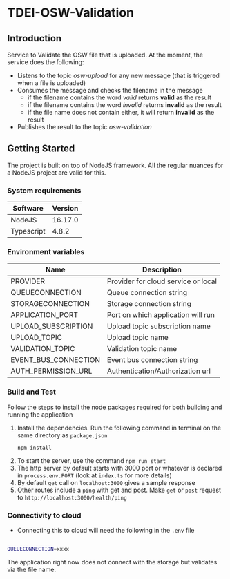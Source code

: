 # TDEI-OSW-Validation

## Introduction 
Service to Validate the OSW file that is uploaded. At the moment, the service does the following:
- Listens to the topic _osw-upload_ for any new message (that is triggered when a file is uploaded)
- Consumes the message and checks the filename in the message
  - if the filename contains the word _valid_ returns **valid** as the result
  - if the filename contains the word _invalid_ returns **invalid** as the result
  - if the file name does not contain either, it will return **invalid** as the result
- Publishes the result to the topic _osw-validation_

## Getting Started
The project is built on top of NodeJS framework. All the regular nuances for a NodeJS project are valid for this.

### System requirements
| Software | Version|
|----|---|
| NodeJS | 16.17.0|
| Typescript | 4.8.2 |

### Environment variables
|Name| Description |
|--|--|
| PROVIDER | Provider for cloud service or local |
|QUEUECONNECTION | Queue connection string |
|STORAGECONNECTION | Storage connection string|
|APPLICATION_PORT |Port on which application will run|
|UPLOAD_SUBSCRIPTION | Upload topic subscription name|
|UPLOAD_TOPIC | Upload topic name|
|VALIDATION_TOPIC | Validation topic name|
|EVENT_BUS_CONNECTION | Event bus connection string|
|AUTH_PERMISSION_URL | Authentication/Authorization url|

### Build and Test
Follow the steps to install the node packages required for both building and running the application

1. Install the dependencies. Run the following command in terminal on the same directory as `package.json`
    ```shell
    npm install
    ```
2. To start the server, use the command `npm run start`
3. The http server by default starts with 3000 port or whatever is declared in `process.env.PORT` (look at `index.ts` for more details)
4. By default `get` call on `localhost:3000` gives a sample response
5. Other routes include a `ping` with get and post. Make `get` or `post` request to `http://localhost:3000/health/ping`


### Connectivity to cloud
- Connecting this to cloud will need the following in the `.env` file

```bash

QUEUECONNECTION=xxxx

```
The application right now does not connect with the storage but validates via the file name.





